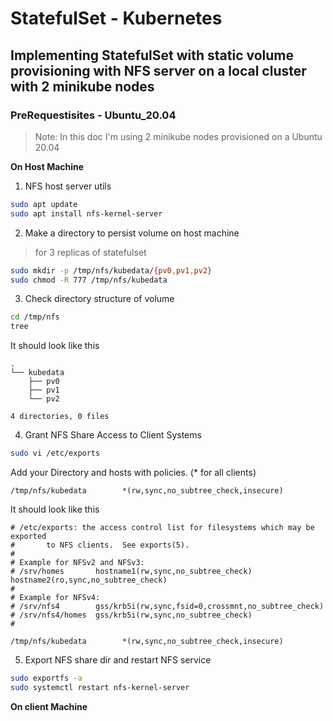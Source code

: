 # StatefulSet - Kubernetes

## Implementing StatefulSet with static volume provisioning with NFS server on a local cluster with 2 minikube nodes

### PreRequestisites  - Ubuntu_20.04

> Note: In this doc I'm using 2 minikube nodes provisioned on a Ubuntu 20.04


**On Host Machine**

1. NFS host server utils

```bash
sudo apt update
sudo apt install nfs-kernel-server
```

2. Make a directory to persist volume on host machine

> for 3 replicas of statefulset
```bash
sudo mkdir -p /tmp/nfs/kubedata/{pv0,pv1,pv2}
sudo chmod -R 777 /tmp/nfs/kubedata
```

3. Check directory structure of volume 

```bash
cd /tmp/nfs
tree
```

It should look like this

```text
.
└── kubedata
    ├── pv0
    ├── pv1
    └── pv2

4 directories, 0 files
```

4. Grant NFS Share Access to Client Systems

```bash
sudo vi /etc/exports
```

Add your Directory and hosts with policies. (* for all clients)

```
/tmp/nfs/kubedata        *(rw,sync,no_subtree_check,insecure)

```
It should look like this

```
# /etc/exports: the access control list for filesystems which may be exported
#		to NFS clients.  See exports(5).
#
# Example for NFSv2 and NFSv3:
# /srv/homes       hostname1(rw,sync,no_subtree_check) hostname2(ro,sync,no_subtree_check)
#
# Example for NFSv4:
# /srv/nfs4        gss/krb5i(rw,sync,fsid=0,crossmnt,no_subtree_check)
# /srv/nfs4/homes  gss/krb5i(rw,sync,no_subtree_check)
#

/tmp/nfs/kubedata        *(rw,sync,no_subtree_check,insecure)

```

5. Export NFS share dir and restart NFS service

```bash
sudo exportfs -a
sudo systemctl restart nfs-kernel-server
```
**On client Machine**
